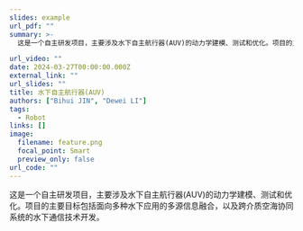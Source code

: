 ```yaml
---
slides: example
url_pdf: ""
summary: >-
  这是一个自主研发项目，主要涉及水下自主航行器(AUV)的动力学建模、测试和优化。项目的主要目标包括面向多种水下应用的多源信息融合，以及跨介质空海协同系统的水下通信技术开发。

url_video: ""
date: 2024-03-27T00:00:00.000Z
external_link: ""
url_slides: ""
title: 水下自主航行器(AUV)
authors: ["Bihui JIN", "Dewei LI"]
tags:
  - Robot
links: []
image:
  filename: feature.png
  focal_point: Smart
  preview_only: false
url_code: ""
---
```


这是一个自主研发项目，主要涉及水下自主航行器(AUV)的动力学建模、测试和优化。项目的主要目标包括面向多种水下应用的多源信息融合，以及跨介质空海协同系统的水下通信技术开发。
